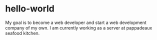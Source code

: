 # hello-world

My goal is to become a web developer and start a web development company of my own.
I am currently working as a server at pappadeaux seafood kitchen.
